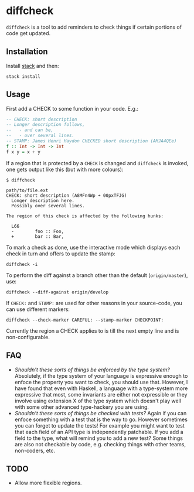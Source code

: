 # diffcheck

`diffcheck` is a tool to add reminders to check things if certain portions of
code get updated.

## Installation

Install [stack](https://docs.haskellstack.org/en/stable/README/#how-to-install) and then:

```
stack install
```

## Usage

First add a CHECK to some function in your code. E.g.:

``` haskell
-- CHECK: short description
-- Longer description follows,
--   - and can be,
--   - over several lines.
-- STAMP: James Henri Haydon CHECKED short description (AMJA4QEe)
f :: Int -> Int -> Int
f x y = x + y
```

If a region that is protected by a `CHECK` is changed and `diffcheck` is
invoked, one gets output like this (but with more colours):

```
$ diffcheck

path/to/file.ext
CHECK: short description (A8MFn4Wp ➜ 00pxTFJG)
  Longer description here.
  Possibly over several lines.

The region of this check is affected by the following hunks:

  L66
  -        foo :: Foo,
  +        bar :: Bar,
```

To mark a check as done, use the interactive mode which displays each check in
turn and offers to update the stamp:

```
diffcheck -i
```

To perform the diff against a branch other than the default (`origin/master`),
use:

```
diffcheck --diff-against origin/develop
```

If `CHECK:` and `STAMP:` are used for other reasons in your source-code, you can
use different markers:

```
diffcheck --check-marker CAREFUL: --stamp-marker CHECKPOINT:
```

Currently the region a CHECK applies to is till the next empty line and is
non-configurable.

## FAQ

- _Shouldn't these sorts of things be enforced by the type system?_ Absolutely,
  if the type system of your language is expressive enough to enfoce the
  property you want to check, you should use that. However, I have found that
  even with Haskell, a language with a type-system more expressive that most,
  some invariants are either not expressible or they involve using extension X
  of the type system which doesn't play well with some other advanced
  type-hackery you are using.
- _Shouldn't these sorts of things be checked with tests?_ Again if you can
  enfoce something with a test that is the way to go. However sometimes you can
  forget to update the tests! For example you might want to test that each field
  of an API type is independently patchable. If you add a field to the type,
  what will remind you to add a new test? Some things are also not checkable by
  code, e.g. checking things with other teams, non-coders, etc.

## TODO

- Allow more flexible regions.

